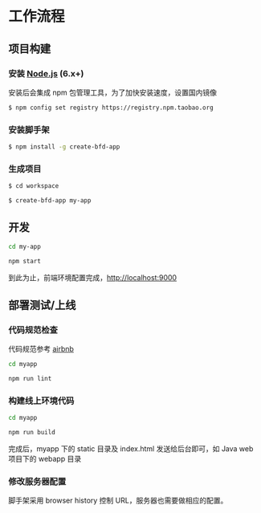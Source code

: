 # 工作流程


## 项目构建

### 安装 [Node.js](https://nodejs.org/en) (6.x+)

安装后会集成 npm 包管理工具，为了加快安装速度，设置国内镜像

```sh
$ npm config set registry https://registry.npm.taobao.org
```

### 安装脚手架

```sh
$ npm install -g create-bfd-app
```

### 生成项目

```sh
$ cd workspace

$ create-bfd-app my-app
```


## 开发

```sh
cd my-app

npm start
```

到此为止，前端环境配置完成，[http://localhost:9000](http://localhost:9000)


## 部署测试/上线

### 代码规范检查

代码规范参考 [airbnb](https://github.com/airbnb/javascript)

```sh
cd myapp

npm run lint
```

### 构建线上环境代码

```sh
cd myapp

npm run build
```

完成后，myapp 下的 static 目录及 index.html 发送给后台即可，如 Java web 项目下的 webapp 目录

### 修改服务器配置

脚手架采用 browser history 控制 URL，服务器也需要做相应的配置。